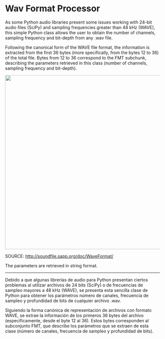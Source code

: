 # Wav Format Processor

As some Python audio libraries present some issues working with 24-bit audio files (SciPy) and sampling frequencies greater than 48 kHz (WAVE), this simple Python class allows the user to obtain the number of channels, sampling frequency and bit-depth from any .wav file.

Following the canonical form of the WAVE file format, the information is extracted from the first 36 bytes (more specifically, from the bytes 12 to 36) of the total file. Bytes from 12 to 36 correspond to the FMT subchunk, describing the parameters retrieved in this class (number of channels, sampling frequency and bit-depth).

<p align="center">
  <img width="612" height="567" src="http://soundfile.sapp.org/doc/WaveFormat/xwav-sound-format.gif.pagespeed.ic.tIS-Bqb8Y1.png">
</p>

SOURCE: http://soundfile.sapp.org/doc/WaveFormat/

The parameters are retrieved in string format.

_______________________________________________

Debido a que algunas librerías de audio para Python presentan ciertos problemas al utilizar archivos de 24 bits (SciPy) o de frecuencias de sampleo mayores a 48 kHz (WAVE), se presenta esta sencilla clase de Python para obtener los parámetros número de canales, frecuencia de sampleo y profundidad de bits de cualquier archivo .wav.
 
Siguiendo la forma canónica de representación de archivos con formato WAVE, se extrae la información de los primeros 36 bytes del archivo (específicamente, desde el byte 12 al 36). Estos bytes corresponden al subconjunto FMT, que describe los parámetros que se extraen de esta clase (número de canales, frecuencia de sampleo y profundidad de bits). 
